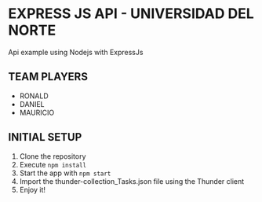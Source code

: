 # EXPRESS JS API - UNIVERSIDAD DEL NORTE 

Api example using Nodejs with ExpressJs

## TEAM PLAYERS
- RONALD 
- DANIEL
- MAURICIO

## INITIAL SETUP
1. Clone the repository
2. Execute ```npm install```
3. Start the app with ```npm start```
4. Import the thunder-collection_Tasks.json file using the Thunder client 
5. Enjoy it!